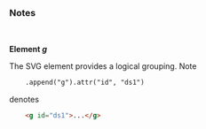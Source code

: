 
<br>

### Notes

<br>

**Element _g_**

The SVG <g> element provides a logical grouping.  Note

```svg
    .append("g").attr("id", "ds1")
```

denotes

```html
    <g id="ds1">...</g>
```

<br>
<br>
<br>
<br>